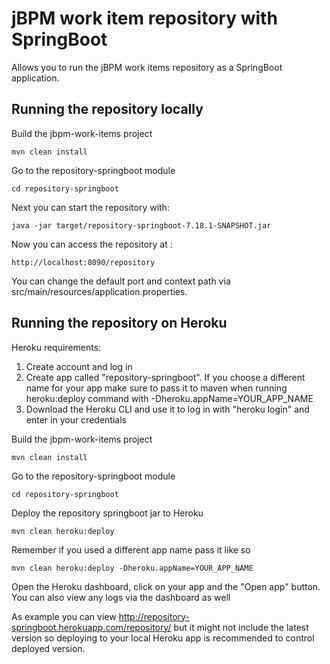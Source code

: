 jBPM work item repository with SpringBoot
========================================

Allows you to run the jBPM work items repository as a SpringBoot application.

Running the repository locally
------------------------------
Build the jbpm-work-items project

```
mvn clean install
```

Go to the repository-springboot module

```
cd repository-springboot
```

Next you can start the repository with:

```
java -jar target/repository-springboot-7.18.1-SNAPSHOT.jar
```

Now you can access the repository at :

```
http://localhost:8090/repository
```

You can change the default port and context path via src/main/resources/application.properties.

Running the repository on Heroku
------------------------------
Heroku requirements:
1. Create account and log in
2. Create app called "repository-springboot". If you choose a different name for your app
make sure to pass it to maven when running heroku:deploy command with -Dheroku.appName=YOUR_APP_NAME
3. Download the Heroku CLI and use it to log in with "heroku login" and enter in your credentials

Build the jbpm-work-items project

```
mvn clean install
```

Go to the repository-springboot module

```
cd repository-springboot
```

Deploy the repository springboot jar to Heroku

```
mvn clean heroku:deploy
```
Remember if you used a different app name pass it like so

```
mvn clean heroku:deploy -Dheroku.appName=YOUR_APP_NAME
```

Open the Heroku dashboard, click on your app and the "Open app" button. You can also view any logs via the dashboard as well

As example you can view http://repository-springboot.herokuapp.com/repository/ but it 
might not include the latest version so deploying to your local Heroku app is recommended to 
control deployed version.
